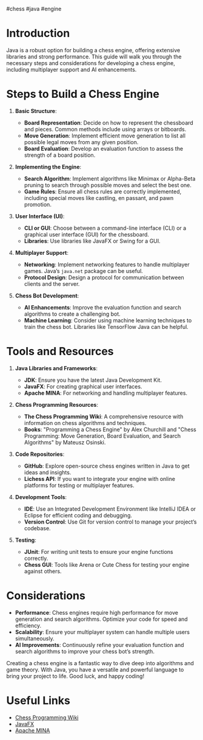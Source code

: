 #chess #java #engine 
# Introduction
Java is a robust option for building a chess engine, offering extensive libraries and strong performance. This guide will walk you through the necessary steps and considerations for developing a chess engine, including multiplayer support and AI enhancements.

# Steps to Build a Chess Engine

1. **Basic Structure**:
   - **Board Representation**: Decide on how to represent the chessboard and pieces. Common methods include using arrays or bitboards.
   - **Move Generation**: Implement efficient move generation to list all possible legal moves from any given position.
   - **Board Evaluation**: Develop an evaluation function to assess the strength of a board position.

2. **Implementing the Engine**:
   - **Search Algorithm**: Implement algorithms like Minimax or Alpha-Beta pruning to search through possible moves and select the best one.
   - **Game Rules**: Ensure all chess rules are correctly implemented, including special moves like castling, en passant, and pawn promotion.

3. **User Interface (UI)**:
   - **CLI or GUI**: Choose between a command-line interface (CLI) or a graphical user interface (GUI) for the chessboard.
   - **Libraries**: Use libraries like JavaFX or Swing for a GUI.

4. **Multiplayer Support**:
   - **Networking**: Implement networking features to handle multiplayer games. Java’s `java.net` package can be useful.
   - **Protocol Design**: Design a protocol for communication between clients and the server.

5. **Chess Bot Development**:
   - **AI Enhancements**: Improve the evaluation function and search algorithms to create a challenging bot.
   - **Machine Learning**: Consider using machine learning techniques to train the chess bot. Libraries like TensorFlow Java can be helpful.

# Tools and Resources

1. **Java Libraries and Frameworks**:
   - **JDK**: Ensure you have the latest Java Development Kit.
   - **JavaFX**: For creating graphical user interfaces.
   - **Apache MINA**: For networking and handling multiplayer features.

2. **Chess Programming Resources**:
   - **The Chess Programming Wiki**: A comprehensive resource with information on chess algorithms and techniques.
   - **Books**: "Programming a Chess Engine" by Alex Churchill and "Chess Programming: Move Generation, Board Evaluation, and Search Algorithms" by Mateusz Osinski.

3. **Code Repositories**:
   - **GitHub**: Explore open-source chess engines written in Java to get ideas and insights.
   - **Lichess API**: If you want to integrate your engine with online platforms for testing or multiplayer features.

4. **Development Tools**:
   - **IDE**: Use an Integrated Development Environment like IntelliJ IDEA or Eclipse for efficient coding and debugging.
   - **Version Control**: Use Git for version control to manage your project’s codebase.

5. **Testing**:
   - **JUnit**: For writing unit tests to ensure your engine functions correctly.
   - **Chess GUI**: Tools like Arena or Cute Chess for testing your engine against others.

# Considerations
- **Performance**: Chess engines require high performance for move generation and search algorithms. Optimize your code for speed and efficiency.
- **Scalability**: Ensure your multiplayer system can handle multiple users simultaneously.
- **AI Improvements**: Continuously refine your evaluation function and search algorithms to improve your chess bot’s strength.

Creating a chess engine is a fantastic way to dive deep into algorithms and game theory. With Java, you have a versatile and powerful language to bring your project to life. Good luck, and happy coding!

# Useful Links
- [Chess Programming Wiki](https://www.chessprogramming.org/Main_Page)
- [JavaFX](https://openjfx.io/)
- [Apache MINA](https://mina.apache.org/)
